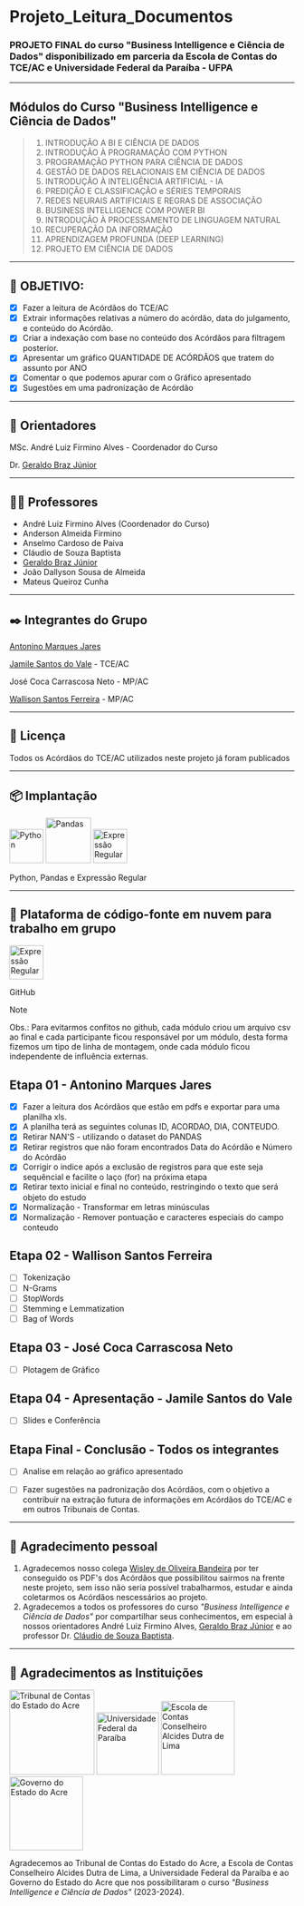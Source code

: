 # Projeto_Leitura_Documentos #
### PROJETO FINAL do curso "Business Intelligence e Ciência de Dados" disponibilizado em parceria da Escola de Contas do TCE/AC e Universidade Federal da Paraíba - UFPA
-----------
## Módulos do Curso "Business Intelligence e Ciência de Dados"
> 1. INTRODUÇÃO A BI E CIÊNCIA DE DADOS 
> 2. INTRODUÇÃO À PROGRAMAÇÃO COM PYTHON 
> 3. PROGRAMAÇÃO PYTHON PARA CIÊNCIA DE DADOS 
> 4. GESTÃO DE DADOS RELACIONAIS EM CIÊNCIA DE DADOS 
> 5. INTRODUÇÃO À INTELIGÊNCIA ARTIFICIAL - IA 
> 6. PREDIÇÃO E CLASSIFICAÇÃO e SÉRIES TEMPORAIS 
> 7. REDES NEURAIS ARTIFICIAIS E REGRAS DE ASSOCIAÇÃO 
> 8. BUSINESS INTELLIGENCE COM POWER BI 
> 9. INTRODUÇÃO À PROCESSAMENTO DE LINGUAGEM NATURAL 
> 10. RECUPERAÇÃO DA INFORMAÇÃO
> 11. APRENDIZAGEM PROFUNDA (DEEP LEARNING) 
> 12. PROJETO EM CIÊNCIA DE DADOS
-----------

## 🚀 OBJETIVO:
- [x] Fazer a leitura de Acórdãos do TCE/AC 
- [x] Extrair informações relativas a número do acórdão, data do julgamento, e conteúdo do Acórdão.
- [X] Criar a indexação com base no conteúdo dos Acórdãos para filtragem posterior.
- [X] Apresentar um gráfico QUANTIDADE DE ACÓRDÃOS que tratem do assunto por ANO
- [X] Comentar o que podemos apurar com o Gráfico apresentado
- [X] Sugestões em uma padronização de Acórdão 
-----------

## 💼 Orientadores

 MSc. André Luiz Firmino Alves - Coordenador do Curso

 Dr.  [Geraldo Braz Júnior](https://www.linkedin.com/in/geraldo-braz-junior-4821778b/) 

-----------
## 👨‍🏫 Professores
  - André Luiz Firmino Alves (Coordenador do Curso)
  - Anderson Almeida Firmino
  - Anselmo Cardoso de Paiva
  - Cláudio de Souza Baptista
  - [Geraldo Braz Júnior](https://www.linkedin.com/in/geraldo-braz-junior-4821778b/) 
  - João Dallyson Sousa de Almeida
  - Mateus Queiroz Cunha

-----------
## ✒️ Integrantes do Grupo

 [Antonino Marques Jares](https://www.linkedin.com/in/antonino-marques-jares-b447a734/)

 [Jamile Santos do Vale](https://www.linkedin.com/in/jamille-santos-3a9b76183/?originalSubdomain=br)  - TCE/AC

 José Coca Carrascosa Neto - MP/AC

 [Wallison Santos Ferreira](https://www.linkedin.com/in/wallisonferreira09/) - MP/AC

-----------
## 📄 Licença
 Todos os Acórdãos do TCE/AC utilizados neste projeto já foram publicados
 
-----------

## 📦 Implantação
 [<img src= "https://freepngimg.com/thumb/python_logo/7-2-python-logo-free-download-png.png" width="60" alt="Python"/>](https://www.python.org/)
 [<img src= "https://miro.medium.com/v2/resize:fit:720/format:webp/0*RWkQ0Fziw792xa0S" width="80" alt="Pandas"/>](https://pandas.pydata.org/) 
 [<img src= "https://static.javatpoint.com/tutorial/regex/images/regex-tutorial.png" width="60" alt="Expressão Regular"/>](https://pypi.org/project/regex/) 
 
 Python, Pandas e Expressão Regular

-----------
## 👥 Plataforma de código-fonte em nuvem para trabalho em grupo
 [<img src= "https://github.githubassets.com/assets/GitHub-Mark-ea2971cee799.png" width="60" alt="Expressão Regular"/>](https://github.com/) 
 
 GitHub
> [!NOTE]
> Obs.: Para evitarmos confitos no github, cada módulo criou um arquivo csv ao final e cada participante ficou responsável por um módulo, desta forma fizemos um tipo de linha de montagem, onde cada módulo ficou independente de influência externas.

## Etapa 01 - Antonino Marques Jares
- [X] Fazer a leitura dos Acórdãos que estão em pdfs e exportar para uma planilha xls.
- [X] A planilha terá as seguintes colunas ID, ACORDAO, DIA, CONTEUDO.
- [X] Retirar NAN'S - utilizando o dataset do PANDAS
- [X] Retirar registros que não foram encontrados Data do Acórdão e Número do Acórdão
- [X] Corrigir o indice após a exclusão de registros para que este seja sequêncial e facilite o laço (for) na próxima etapa
- [X] Retirar texto inicial e final no conteúdo, restringindo o texto que será objeto do estudo
- [X] Normalização - Transformar em letras minúsculas
- [X] Normalização - Remover pontuação e caracteres especiais do campo conteudo
## Etapa 02 - Wallison Santos Ferreira
- [ ] Tokenização
- [ ] N-Grams
- [ ] StopWords
- [ ] Stemming e Lemmatization
- [ ] Bag of Words
## Etapa 03 - José Coca Carrascosa Neto
- [ ] Plotagem de Gráfico
## Etapa 04 - Apresentação - Jamile Santos do Vale
- [ ] Slides e Conferência 
## Etapa Final - Conclusão - Todos os integrantes
- [ ] Analise em relação ao gráfico apresentado
- [ ] Fazer sugestões na padronização dos Acórdãos, com o objetivo a contribuir na extração futura de informações em Acórdãos do TCE/AC e em outros Tribunais de Contas.


-----------
## 🎁 Agradecimento pessoal
 1) Agradecemos nosso colega [Wisley de Oliveira Bandeira](https://www.linkedin.com/in/wisleybandeira/) por ter conseguido os PDF's dos Acórdãos que possibilitou sairmos na frente neste projeto, sem isso não seria possível trabalharmos, estudar e ainda coletarmos os Acórdãos nescessários ao projeto.
 2) Agradecemos a todos os professores do curso *"Business Intelligence e Ciência de Dados"* por compartilhar seus conhecimentos, em especial à nossos orientadores André Luiz Firmino Alves, [Geraldo Braz Júnior](https://www.linkedin.com/in/geraldo-braz-junior-4821778b/)  e ao professor Dr. [Cláudio de Souza Baptista](https://www.linkedin.com/in/claudio-de-souza-baptista-07257721a/).

-----------
 
## 🎁 Agradecimentos as Instituições
[<img src= "https://tceac.tc.br/site/wp-content/uploads/2023/05/LOGO-VERSAO-PREFERENCIAL.png" width="150" alt="Tribunal de Contas do Estado do Acre"/>](https://tceac.tc.br/site/)
[<img src= "https://www.ufpb.br/ufpb/image-base/brasaooficial.png/@@images/1abe9a91-1d77-4443-898e-f14c006fbc43.png" width="110" alt="Universidade Federal da Paraíba"/>](https://www.ufpb.br/)
[<img src= "https://moodle.tceac.tc.br/pluginfile.php/1/theme_adaptable/favicon/1706543109/WhatsApp%20Image%202020-01-30%20at%2009.49.09.jpeg" width="130" alt="Escola de Contas Conselheiro Alcides Dutra de Lima"/>](https://moodle.tceac.tc.br/)
[<img src= "https://iconape.com/wp-content/files/sm/153655/png/brasao-do-estado-do-acre-logo.png" width="130" alt="Governo do Estado do Acre"/>](https://estado.ac.gov.br/)


Agradecemos ao Tribunal de Contas do Estado do Acre, a Escola de Contas Conselheiro Alcides Dutra de Lima, a Universidade Federal da Paraíba e ao Governo do Estado do Acre que nos possibilitaram o curso *"Business Intelligence e Ciência de Dados"* (2023-2024).





